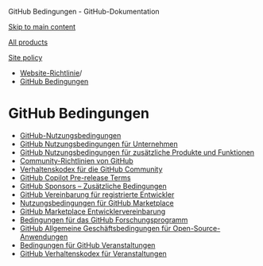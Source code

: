 GitHub Bedingungen - GitHub-Dokumentation

[Skip to main content](#main-content)

[All products](/de)

[Site policy](/site-policy)

* [Website-Richtlinie](/de/site-policy)/
* [GitHub Bedingungen](/de/site-policy/github-terms)

GitHub Bedingungen
==========

* [GitHub-Nutzungsbedingungen](/de/site-policy/github-terms/github-terms-of-service)
* [GitHub Nutzungsbedingungen für Unternehmen](/de/site-policy/github-terms/github-corporate-terms-of-service)
* [GitHub Nutzungsbedingungen für zusätzliche Produkte und Funktionen](/de/site-policy/github-terms/github-terms-for-additional-products-and-features)
* [Community-Richtlinien von GitHub](/de/site-policy/github-terms/github-community-guidelines)
* [Verhaltenskodex für die GitHub Community](/de/site-policy/github-terms/github-community-code-of-conduct)
* [GitHub Copilot Pre-release Terms](/de/site-policy/github-terms/github-copilot-pre-release-terms)
* [GitHub Sponsors – Zusätzliche Bedingungen](/de/site-policy/github-terms/github-sponsors-additional-terms)
* [GitHub Vereinbarung für registrierte Entwickler](/de/site-policy/github-terms/github-registered-developer-agreement)
* [Nutzungsbedingungen für GitHub Marketplace](/de/site-policy/github-terms/github-marketplace-terms-of-service)
* [GitHub Marketplace Entwicklervereinbarung](/de/site-policy/github-terms/github-marketplace-developer-agreement)
* [Bedingungen für das GitHub Forschungsprogramm](/de/site-policy/github-terms/github-research-program-terms)
* [GitHub Allgemeine Geschäftsbedingungen für Open-Source-Anwendungen](/de/site-policy/github-terms/github-open-source-applications-terms-and-conditions)
* [Bedingungen für GitHub Veranstaltungen](/de/site-policy/github-terms/github-event-terms)
* [GitHub Verhaltenskodex für Veranstaltungen](/de/site-policy/github-terms/github-event-code-of-conduct)
